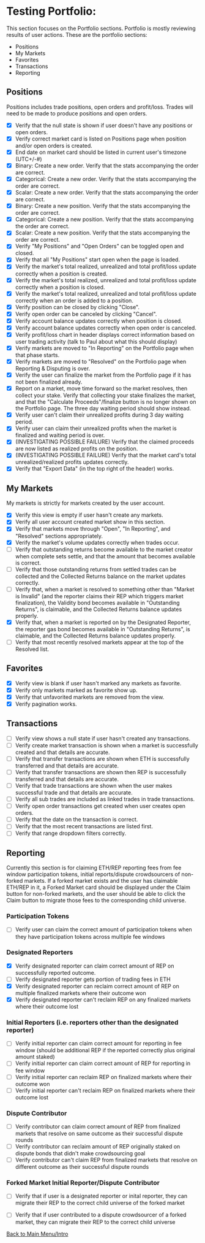 # Testing Portfolio:

This section focuses on the Portfolio sections. Portfolio is mostly reviewing results of user actions. These are the portfolio sections:

  * Positions
  * My Markets
  * Favorites
  * Transactions
  * Reporting


## Positions

Positions includes trade positions, open orders and profit/loss. Trades will need to be made to produce positions and open orders.

- [X] Verify that the null state is shown if user doesn't have any positions or open orders.
- [X] Verify correct market card is listed on Positions page when position and/or open orders is created.
- [X] End date on market card should be listed in current user's timezone (UTC+/-#)
- [X] Binary: Create a new order. Verify that the stats accompanying the order are correct.
- [X] Categorical: Create a new order. Verify that the stats accompanying the order are correct.
- [X] Scalar: Create a new order. Verify that the stats accompanying the order are correct.
- [X] Binary: Create a new position. Verify that the stats accompanying the order are correct.
- [X] Categorical: Create a new position. Verify that the stats accompanying the order are correct.
- [X] Scalar: Create a new position. Verify that the stats accompanying the order are correct.
- [X] Verify "My Positions" and "Open Orders" can be toggled open and closed.
- [X] Verify that all "My Positions" start open when the page is loaded.
- [X] Verify the market's total realized, unrealized and total profit/loss update correctly when a position is created.
- [X] Verify the market's total realized, unrealized and total profit/loss update correctly when a position is closed.
- [X] Verify the market's total realized, unrealized and total profit/loss update correctly when an order is added to a position.
- [X] Verify position can be closed by clicking "Close".
- [X] Verify open order can be canceled by clicking "Cancel".
- [X] Verify account balance updates correctly when position is closed.
- [X] Verify account balance updates correctly when open order is canceled.
- [X] Verify profit/loss chart in header displays correct information based on user trading activity (talk to Paul about what this should display)
- [X] Verify markets are moved to "In Reporting" on the Portfolio page when that phase starts.
- [X] Verify markets are moved to "Resolved" on the Portfolio page when Reporting & Disputing is over.
- [X] Verify the user can finalize the market from the Portfolio page if it has not been finalized already.
- [X] Report on a market, move time forward so the market resolves, then collect your stake. Verify that collecting your stake finalizes the market, and that the "Calculate Proceeds"/finalize button is no longer shown on the Portfolio page. The three day waiting period should show instead.
- [X] Verify user can't claim their unrealized profits during 3 day waiting period.
- [X] Verify user can claim their unrealized profits when the market is finalized and waiting period is over.
- [X] (INVESTIGATING POSSIBLE FAILURE) Verify that the claimed proceeds are now listed as realized profits on the position.
- [X] (INVESTIGATING POSSIBLE FAILURE) Verify that the market card's total unrealized/realized profits updates correctly.
- [X] Verify that "Export Data" (in the top right of the header) works.

## My Markets

My markets is strictly for markets created by the user account.

- [x] Verify this view is empty if user hasn't create any markets.
- [x] Verify all user account created market show in this section.
- [x] Verify that markets move through "Open", "In Reporting", and "Resolved" sections appropriately.
- [x] Verify the market's volume updates correctly when trades occur.
- [ ] Verify that outstanding returns become available to the market creator when complete sets settle, and that the amount that becomes available is correct.
- [ ] Verify that those outstanding returns from settled trades can be collected and the Collected Returns balance on the market updates correctly.
- [ ] Verify that, when a market is resolved to something other than "Market is Invalid" (and the reporter claims their REP which triggers market finalization), the Validity bond becomes available in "Outstanding Returns", is claimable, and the Collected Returns balance updates properly.
- [x] Verify that, when a market is reported on by the Designated Reporter, the reporter gas bond becomes available in "Outstanding Returns", is claimable, and the Collected Returns balance updates properly.
- [ ] Verify that most recently resolved markets appear at the top of the Resolved list.

## Favorites

- [x] Verify view is blank if user hasn't marked any markets as favorite.
- [x] Verify only markets marked as favorite show up.
- [x] Verify that unfavorited markets are removed from the view.
- [x] Verify pagination works.

## Transactions

- [ ] Verify view shows a null state if user hasn't created any transactions.
- [ ] Verify create market transaction is shown when a market is successfully created and that details are accurate.
- [ ] Verify that transfer transactions are shown when ETH is successfully transferred and that details are accurate.
- [ ] Verify that transfer transactions are shown then REP is successfully transferred and that details are accurate.
- [ ] Verify that trade transactions are shown when the user makes successful trade and that details are accurate.
- [ ] Verify all sub trades are included as linked trades in trade transactions.
- [ ] Verify open order transactions get created when user creates open orders.
- [ ] Verify that the date on the transaction is correct.
- [ ] Verify that the most recent transactions are listed first.
- [ ] Verify that range dropdown filters correctly.

## Reporting

Currently this section is for claiming ETH/REP reporting fees from fee window participation tokens, initial reports/dispute crowdsourcers of non-forked markets. If a forked market exists and the user has claimable ETH/REP in it, a Forked Market card should be displayed under the Claim button for non-forked markets, and the user should be able to click the Claim button to migrate those fees to the corresponding child universe.

### Participation Tokens

- [ ] Verify user can claim the correct amount of participation tokens when they have participation tokens across multiple fee windows

### Designated Reporters

- [x] Verify designated reporter can claim correct amount of REP on successfully reported outcome.
- [ ] Verify designated reporter gets portion of trading fees in ETH
- [x] Verify designated reporter can reclaim correct amount of REP on multiple finalized markets where their outcome won
- [x] Verify designated reporter can't reclaim REP on any finalized markets where their outcome lost

### Initial Reporters (i.e. reporters other than the designated reporter)

- [ ] Verify initial reporter can claim correct amount for reporting in fee window (should be additional REP if the reported correctly plus original amount staked)
- [ ] Verify initial reporter can claim correct amount of REP for reporting in fee window
- [ ] Verify initial reporter can reclaim REP on finalized markets where their outcome won
- [ ] Verify initial reporter can't reclaim REP on finalized markets where their outcome lost

### Dispute Contributor

- [ ] Verify contributor can claim correct amount of REP from finalized markets that resolve on same outcome as their successful dispute rounds
- [ ] Verify contributor can reclaim amount of REP originally staked on dispute bonds that didn't make crowdsourcing goal
- [ ] Verify contributor can't claim REP from finalized markets that resolve on different outcome as their successful dispute rounds

### Forked Market Initial Reporter/Dispute Contributor

- [ ] Verify that if user is a designated reporter or inital reporter, they can migrate their REP to the correct child universe of the forked market
- [ ] Verify that if user contributed to a dispute crowdsourcer of a forked market, they can migrate their REP to the correct child universe


[Back to Main Menu/Intro](https://github.com/AugurProject/augur-walkthrough/)
